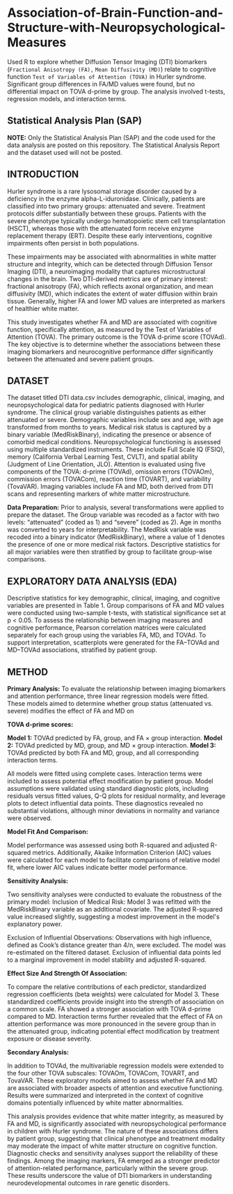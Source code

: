 # Association-of-Brain-Function-and-Structure-with-Neuropsychological-Measures
Used R to explore whether Diffusion Tensor Imaging (DTI) biomarkers (`Fractional Anisotropy (FA),` `Mean Diffusivity (MD)`) relate to cognitive function `Test of Variables of Attention (TOVA)` in Hurler syndrome. Significant group differences in FA/MD values were found, but no differential impact on TOVA d-prime by group. The analysis involved t-tests, regression models, and interaction terms.

## Statistical Analysis Plan (SAP)
**NOTE:** Only the Statistical Analysis Plan (SAP) and the code used for the data analysis are posted on this repository. The Statistical Analysis Report and the dataset used will not be posted.

## INTRODUCTION
Hurler syndrome is a rare lysosomal storage disorder caused by a deficiency in the enzyme alpha-L-iduronidase. Clinically, patients are classified into two primary groups: attenuated and severe. Treatment protocols differ substantially between these groups. Patients with the severe phenotype typically undergo hematopoietic stem cell transplantation (HSCT), whereas those with the attenuated form receive enzyme replacement therapy (ERT). Despite these early interventions, cognitive impairments often persist in both populations.

These impairments may be associated with abnormalities in white matter structure and integrity, which can be detected through Diffusion Tensor Imaging (DTI), a neuroimaging modality that captures microstructural changes in the brain. Two DTI-derived metrics are of primary interest: fractional anisotropy (FA), which reflects axonal organization, and mean diffusivity (MD), which indicates the extent of water diffusion within brain tissue. Generally, higher FA and lower MD values are interpreted as markers of healthier white matter.

This study investigates whether FA and MD are associated with cognitive function, specifically attention, as measured by the Test of Variables of Attention (TOVA). The primary outcome is the TOVA d-prime score (TOVAd). The key objective is to determine whether the associations between these imaging biomarkers and neurocognitive performance differ significantly between the attenuated and severe patient groups.

## DATASET
The dataset titled DTI data.csv includes demographic, clinical, imaging, and neuropsychological data for pediatric patients diagnosed with Hurler syndrome. The clinical group variable distinguishes patients as either attenuated or severe. Demographic variables include sex and age, with age transformed from months to years. Medical risk status is captured by a binary variable (MedRiskBinary), indicating the presence or absence of comorbid medical conditions.
Neuropsychological functioning is assessed using multiple standardized instruments. These include Full Scale IQ (FSIQ), memory (California Verbal Learning Test, CVLT), and spatial ability (Judgment of Line Orientation, JLO). Attention is evaluated using five components of the TOVA: d-prime (TOVAd), omission errors (TOVAOm), commission errors (TOVACom), reaction time (TOVART), and variability (TovaVAR). Imaging variables include FA and MD, both derived from DTI scans and representing markers of white matter microstructure.

**Data Preparation:**
Prior to analysis, several transformations were applied to prepare the dataset. The Group variable was recoded as a factor with two levels: “attenuated” (coded as 1) and “severe” (coded as 2). Age in months was converted to years for interpretability. The MedRisk variable was recoded into a binary indicator (MedRiskBinary), where a value of 1 denotes the presence of one or more medical risk factors. Descriptive statistics for all major variables were then stratified by group to facilitate group-wise comparisons.

## EXPLORATORY DATA ANALYSIS (EDA)
Descriptive statistics for key demographic, clinical, imaging, and cognitive variables are presented in Table 1. Group comparisons of FA and MD values were conducted using two-sample t-tests, with statistical significance set at p < 0.05. To assess the relationship between imaging measures and cognitive performance, Pearson correlation matrices were calculated separately for each group using the variables FA, MD, and TOVAd. To support interpretation, scatterplots were generated for the FA–TOVAd and MD–TOVAd associations, stratified by patient group.

## METHOD
**Primary Analysis:**
To evaluate the relationship between imaging biomarkers and attention performance, three linear regression models were fitted. These models aimed to determine whether group status (attenuated vs. severe) modifies the effect of FA and MD on 

**TOVA d-prime scores:**

**Model 1:** TOVAd predicted by FA, group, and FA × group interaction.
**Model 2:** TOVAd predicted by MD, group, and MD × group interaction.
**Model 3:** TOVAd predicted by both FA and MD, group, and all corresponding interaction terms.

All models were fitted using complete cases. Interaction terms were included to assess potential effect modification by patient group. Model assumptions were validated using standard diagnostic plots, including residuals versus fitted values, Q-Q plots for residual normality, and leverage plots to detect influential data points. These diagnostics revealed no substantial violations, although minor deviations in normality and variance were observed.

**Model Fit And Comparison:**

Model performance was assessed using both R-squared and adjusted R-squared metrics. Additionally, Akaike Information Criterion (AIC) values were calculated for each model to facilitate comparisons of relative model fit, where lower AIC values indicate better model performance.

**Sensitivity Analysis:**

Two sensitivity analyses were conducted to evaluate the robustness of the primary model:
Inclusion of Medical Risk: Model 3 was refitted with the MedRiskBinary variable as an additional covariate. The adjusted R-squared value increased slightly, suggesting a modest improvement in the model's explanatory power.

Exclusion of Influential Observations: Observations with high influence, defined as Cook’s distance greater than 4/n, were excluded. The model was re-estimated on the filtered dataset. Exclusion of influential data points led to a marginal improvement in model stability and adjusted R-squared.

**Effect Size And Strength Of Association:**

To compare the relative contributions of each predictor, standardized regression coefficients (beta weights) were calculated for Model 3. These standardized coefficients provide insight into the strength of association on a common scale. FA showed a stronger association with TOVA d-prime compared to MD. Interaction terms further revealed that the effect of FA on attention performance was more pronounced in the severe group than in the attenuated group, indicating potential effect modification by treatment exposure or disease severity.

**Secondary Analysis:**

In addition to TOVAd, the multivariable regression models were extended to the four other TOVA subscales: TOVAOm, TOVACom, TOVART, and TovaVAR. These exploratory models aimed to assess whether FA and MD are associated with broader aspects of attention and executive functioning. Results were summarized and interpreted in the context of cognitive domains potentially influenced by white matter abnormalities.

This analysis provides evidence that white matter integrity, as measured by FA and MD, is significantly associated with neuropsychological performance in children with Hurler syndrome. The nature of these associations differs by patient group, suggesting that clinical phenotype and treatment modality may moderate the impact of white matter structure on cognitive function. Diagnostic checks and sensitivity analyses support the reliability of these findings. Among the imaging markers, FA emerged as a stronger predictor of attention-related performance, particularly within the severe group. These results underscore the value of DTI biomarkers in understanding neurodevelopmental outcomes in rare genetic disorders.


